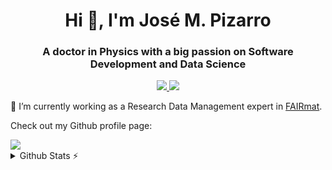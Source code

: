 <h1 align="center">Hi 👋, I'm José M. Pizarro</h1>
<h3 align="center">A doctor in Physics with a big passion on Software Development and Data Science</h3>

<p align='center'>
  <a href="https://www.linkedin.com/in/jose-pizarro-blanco-68931ab3/">
    <img src="https://img.shields.io/badge/linkedin-%230077B5.svg?&style=for-the-badge&logo=linkedin&logoColor=white" />
  </a>
  <a href="https://x.com/JosePizarroB">
    <img src="https://img.shields.io/badge/X-000000?style=for-the-badge&logo=x&logoColor=white" />
  </a>
</p>

🔭 I’m currently working as a Research Data Management expert in [FAIRmat](https://www.fairmat-nfdi.eu/fairmat/).

Check out my Github profile page:

<a href="https://josepizarro3.github.io/">
  <img src="https://img.shields.io/badge/GitHub%20Pages-222222?style=for-the-badge&logo=GitHub%20Pages&logoColor=white" />
</a>


<details>
  <summary>Github Stats ⚡</summary>
  
  <a href="#">![Github stats](https://github-readme-stats.vercel.app/api?username=JosePizarro3&theme=blueberry&count_private=true&hide_border=true&line_height=20)</a>
  <a href="#">![Top Langs](https://github-readme-stats.vercel.app/api/top-langs/?username=JosePizarro3&layout=compact&theme=blueberry&count_private=true&hide_border=true)</a>
</details>
